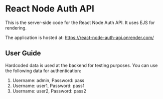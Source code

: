 
 
# React Node Auth API 
 
This is the server-side code for the React Node Auth API. It uses EJS for rendering. 
 
The application is hosted at: https://react-node-auth-api.onrender.com/ 
 
## User Guide 
 
Hardcoded data is used at the backend for testing purposes. You can use the following data for authentication: 
 
1. Username: admin, Password: pass 
2. Username: user1, Password: pass1 
3. Username: user2, Password: pass2 
 

  
